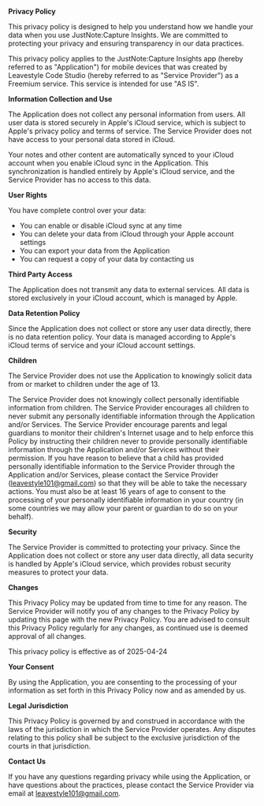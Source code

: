 **Privacy Policy**

This privacy policy is designed to help you understand how we handle your data when you use JustNote:Capture Insights. We are committed to protecting your privacy and ensuring transparency in our data practices.

This privacy policy applies to the JustNote:Capture Insights app (hereby referred to as "Application") for mobile devices that was created by Leavestyle Code Studio (hereby referred to as "Service Provider") as a Freemium service. This service is intended for use "AS IS".

**Information Collection and Use**

The Application does not collect any personal information from users. All user data is stored securely in Apple's iCloud service, which is subject to Apple's privacy policy and terms of service. The Service Provider does not have access to your personal data stored in iCloud.

Your notes and other content are automatically synced to your iCloud account when you enable iCloud sync in the Application. This synchronization is handled entirely by Apple's iCloud service, and the Service Provider has no access to this data.

**User Rights**

You have complete control over your data:
- You can enable or disable iCloud sync at any time
- You can delete your data from iCloud through your Apple account settings
- You can export your data from the Application
- You can request a copy of your data by contacting us

**Third Party Access**

The Application does not transmit any data to external services. All data is stored exclusively in your iCloud account, which is managed by Apple.

**Data Retention Policy**

Since the Application does not collect or store any user data directly, there is no data retention policy. Your data is managed according to Apple's iCloud terms of service and your iCloud account settings.

**Children**

The Service Provider does not use the Application to knowingly solicit data from or market to children under the age of 13.

The Service Provider does not knowingly collect personally identifiable information from children. The Service Provider encourages all children to never submit any personally identifiable information through the Application and/or Services. The Service Provider encourage parents and legal guardians to monitor their children's Internet usage and to help enforce this Policy by instructing their children never to provide personally identifiable information through the Application and/or Services without their permission. If you have reason to believe that a child has provided personally identifiable information to the Service Provider through the Application and/or Services, please contact the Service Provider (leavestyle101@gmail.com) so that they will be able to take the necessary actions. You must also be at least 16 years of age to consent to the processing of your personally identifiable information in your country (in some countries we may allow your parent or guardian to do so on your behalf).

**Security**

The Service Provider is committed to protecting your privacy. Since the Application does not collect or store any user data directly, all data security is handled by Apple's iCloud service, which provides robust security measures to protect your data.

**Changes**

This Privacy Policy may be updated from time to time for any reason. The Service Provider will notify you of any changes to the Privacy Policy by updating this page with the new Privacy Policy. You are advised to consult this Privacy Policy regularly for any changes, as continued use is deemed approval of all changes.

This privacy policy is effective as of 2025-04-24

**Your Consent**

By using the Application, you are consenting to the processing of your information as set forth in this Privacy Policy now and as amended by us.

**Legal Jurisdiction**

This Privacy Policy is governed by and construed in accordance with the laws of the jurisdiction in which the Service Provider operates. Any disputes relating to this policy shall be subject to the exclusive jurisdiction of the courts in that jurisdiction.

**Contact Us**

If you have any questions regarding privacy while using the Application, or have questions about the practices, please contact the Service Provider via email at leavestyle101@gmail.com. 
